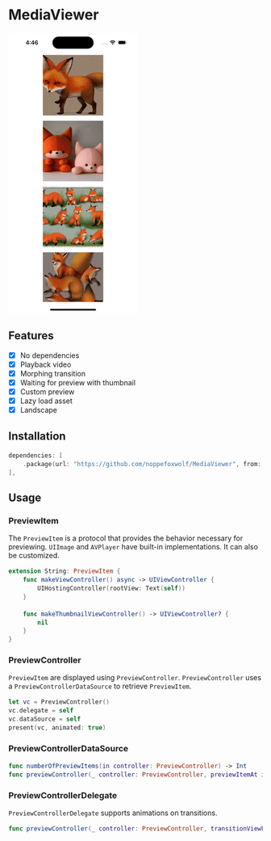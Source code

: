# MediaViewer

![](https://github.com/noppefoxwolf/MediaViewer/blob/main/.github/example.gif)

## Features

- [x] No dependencies
- [x] Playback video
- [x] Morphing transition
- [x] Waiting for preview with thumbnail
- [x] Custom preview
- [x] Lazy load asset
- [x] Landscape

## Installation

```swift
dependencies: [
    .package(url: "https://github.com/noppefoxwolf/MediaViewer", from: "x.x.x")
],
```

## Usage

### PreviewItem

The ﻿`PreviewItem` is a protocol that provides the behavior necessary for previewing.
`UIImage` and `AVPlayer` have built-in implementations. 
It can also be customized. 

```swift
extension String: PreviewItem {
    func makeViewController() async -> UIViewController {
        UIHostingController(rootView: Text(self))
    }
    
    func makeThumbnailViewController() -> UIViewController? {
        nil
    }
}
```

### PreviewController

`PreviewItem` are displayed using `PreviewController`.
`PreviewController` uses a `PreviewControllerDataSource` to retrieve `PreviewItem`.

```swift
let vc = PreviewController()
vc.delegate = self
vc.dataSource = self
present(vc, animated: true)
```

### PreviewControllerDataSource

```swift
func numberOfPreviewItems(in controller: PreviewController) -> Int
func previewController(_ controller: PreviewController, previewItemAt index: Int) -> any PreviewItem
```

### PreviewControllerDelegate

`PreviewControllerDelegate` supports animations on transitions.

```swift
func previewController(_ controller: PreviewController, transitionViewFor item: any PreviewItem) -> UIView?
```
